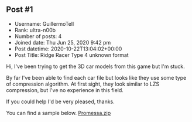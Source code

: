 ## Post #1
- Username: GuillermoTell
- Rank: ultra-n00b
- Number of posts: 4
- Joined date: Thu Jun 25, 2020 9:42 pm
- Post datetime: 2020-10-22T13:04:02+00:00
- Post Title: Ridge Racer Type 4 unknown format

Hi,
I've been trying to get the 3D car models from this game but I'm stuck.

By far I've been able to find each car file but looks like they use some type of compression algorithm. At first sight, they look similar to LZS compression, but I've no experience in this field.

If you could help I'd be very pleased, thanks.

You can find a sample below.
[Promessa.zip](https://xentaxbackup.github.io/file/18877_Promessa.zip)
